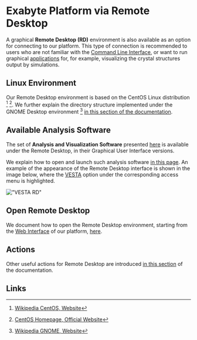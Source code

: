 # Exabyte Platform via Remote Desktop

A graphical **Remote Desktop (RD)** environment is also available as an option for connecting to our platform. This type of connection is recommended to users who are not familiar with the [Command Line Interface](../cli/overview.md), or want to run graphical [applications](../software/overview.md) for, for example, visualizing the crystal structures output by simulations.

## Linux Environment

Our Remote Desktop environment is based on the CentOS Linux distribution [^1] [^2]. We further explain the directory structure implemented under the GNOME Desktop environment [^3] [in this section of the documentation](../data-on-disk/directories.md).

## Available Analysis Software

The set of **Analysis and Visualization Software** presented [here](../software/analysis/overview.md) is available under the Remote Desktop, in their Graphical User Interface versions. 

We explain how to open and launch such analysis software [in this page](actions-rd/open-app.md). An example of the appearance of the Remote Desktop interface is shown in the image below, where the [VESTA](../software/analysis/vesta.md) option under the corresponding access menu is highlighted.

!["VESTA RD"](/images/vesta-rd.png "VESTA RD")

## Open Remote Desktop

We document how to open the Remote Desktop environment, starting from the [Web Interface](../ui/overview.md) of our platform, [here](actions/open-desktop.md).

## Actions

Other useful actions for Remote Desktop are introduced [in this section](actions/overview.md) of the documentation.

## Links

[^1]: [Wikipedia CentOS, Website](https://en.wikipedia.org/wiki/CentOS)

[^2]: [CentOS Homepage, Official Website](https://www.centos.org/)

[^3]: [Wikipedia GNOME, Website](https://en.wikipedia.org/wiki/GNOME)
